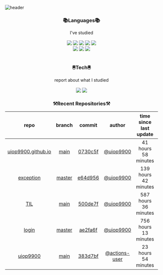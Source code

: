 
![header](https://capsule-render.vercel.app/api?type=waving&color=timeGradient&height=300&section=header&text=Jia's%20GitHub&fontSize=90)
 
<h3 align="center">📚Languages📚</h3>
<div align="center">I've studied</div><br>

<div align="center">
  <img src="https://img.shields.io/badge/Java-007396?style=flat-square&logo=Java&logoColor=white"/> 
   <img src="https://img.shields.io/badge/Spring Boot-6DB33F?style=flat-square&logo=Spring Boot&logoColor=white"/>
   <img src="https://img.shields.io/badge/HTML-E34F26?style=flat-square&logo=HTML&logoColor=white"/>
   <img src="https://img.shields.io/badge/MySQL-4479A1?style=flat-square&logo=MySQL&logoColor=white"/>
   <img src="https://img.shields.io/badge/AWS-232F3E?style=flat-square&logo=AWS&logoColor=white"/><br>
   <img src="https://img.shields.io/badge/CSS-1572B6?style=flat-square&logo=CSS&logoColor=white"/>
   <img src="https://img.shields.io/badge/JavaScript-F7DF1E?style=flat-square&logo=JavaScript&logoColor=white"/>
   <img src="https://img.shields.io/badge/Bootstrap-7952B3?style=flat-square&logo=Bootstrap&logoColor=white"/>
</div><br>

<h3 align="center">🖲️Tech🖲️</h3>
<div align="center">report about what I studied</div><br>

<div align="center">
<a href="https://blog.naver.com/jia9510"><img src="https://img.shields.io/badge/Naver-03C75A?style=flat-square&logo=Naver&logoColor=white&link=https://blog.naver.com/jia9510"/></a>
<a href="https://github.com/uiop9900/uiop9900"><img src="https://img.shields.io/badge/GitHub-181717?style=flat-square&logo=GitHub&logoColor=white&link=https://github.com/uiop9900/uiop9900"/></a>
</div>
 

<h3 align="center">⚒Recent Repositories⚒</h3>

| repo | branch | commit | author | time since last update | language |
|:---:|:---:|:---:|:---:|:---:|:---:|
| [uiop9900.github.io](https://github.com/uiop9900/uiop9900.github.io) | [main](https://github.com/uiop9900/uiop9900.github.io/tree/main) |[0730c5f](https://github.com/uiop9900/uiop9900.github.io/commit/0730c5fd1c9b780aa1a680644d61483d8a491c44) | [@uiop9900](https://github.com/uiop9900) |41 hours 58 minutes | ![](https://img.shields.io/badge/language-Ruby-default.svg?style=flat-square)|
| [exception](https://github.com/uiop9900/exception) | [master](https://github.com/uiop9900/exception/tree/master) |[e64d956](https://github.com/uiop9900/exception/commit/e64d956e6596647a91986dd2c305fb04e8fcdfff) | [@uiop9900](https://github.com/uiop9900) |139 hours 42 minutes | ![](https://img.shields.io/badge/language-Java-default.svg?style=flat-square)|
| [TIL](https://github.com/uiop9900/TIL) | [main](https://github.com/uiop9900/TIL/tree/main) |[500de7f](https://github.com/uiop9900/TIL/commit/500de7fa9826c996f1852de6ea9a4a42b30bfc44) | [@uiop9900](https://github.com/uiop9900) |587 hours 36 minutes | ![](https://img.shields.io/badge/language-unknown-default.svg?style=flat-square)|
| [login](https://github.com/uiop9900/login) | [master](https://github.com/uiop9900/login/tree/master) |[ae2fa6f](https://github.com/uiop9900/login/commit/ae2fa6f9c04f016b8502188c54d39d04033d3bf2) | [@uiop9900](https://github.com/uiop9900) |756 hours 13 minutes | ![](https://img.shields.io/badge/language-Java-default.svg?style=flat-square)|
| [uiop9900](https://github.com/uiop9900/uiop9900) | [main](https://github.com/uiop9900/uiop9900/tree/main) |[383d7bf](https://github.com/uiop9900/uiop9900/commit/383d7bfa2a5197db8d00a3103b30fc95e72cf742) | [@actions-user](https://github.com/actions-user) |23 hours 54 minutes | ![](https://img.shields.io/badge/language-Go-default.svg?style=flat-square)|



